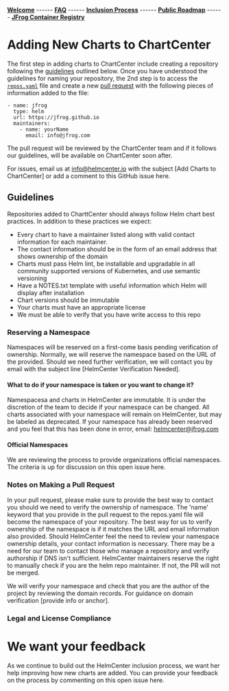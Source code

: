 [__Welcome__](index.md) ------ 
[__FAQ__](faq.md) ------ 
[__Inclusion Process__](inclusion.md) ------ 
[__Public Roadmap__](roadmap.md) ------ 
[__JFrog Container Registry__](jfrog-cr.md)

# Adding New Charts to ChartCenter

The first step in adding charts to ChartCenter include creating a repository following the [guidelines](#) outlined below. Once you have understood the guidelines for naming your repository, the 2nd step is to access the [`repos.yaml`](https://github.com/jfrog/helmcenter/blob/master/repos.yaml) file and create a new [pull request](#) with the following pieces of information added to the file:

```
- name: jfrog
  type: helm
  url: https://jfrog.github.io
  maintainers:
    - name: yourName
      email: info@jfrog.com
```

The pull request will be reviewed by the ChartCenter team and if it follows our guidelines, will be available on ChartCenter soon after.

For issues, email us at info@helmcenter.io with the subject [Add Charts to ChartCenter] or add a comment to this GitHub issue here.

## Guidelines

Repositories added to CharttCenter should always follow Helm chart best practices. In addition to these practices we expect:

* Every chart to have a maintainer listed along with valid contact information for each maintainer. 
* The contact information should be in the form of an email address that shows ownership of the domain
* Charts must pass Helm lint, be installable and upgradable in all community supported versions of Kubernetes, and use semantic versioning
* Have a NOTES.txt template with useful information which Helm will display after installation
* Chart versions should be immutable 
* Your charts must have an appropriate license 
* We must be able to verify that you have write access to this repo

### Reserving a Namespace

Namespaces will be reserved on a first-come basis pending verification of ownership. Normally, we will reserve the namespace based on the URL of the provided. Should we need further verification, we will contact you by email with the subject line [HelmCenter Verification Needed]. 

#### What to do if your namespace is taken or you want to change it?
Namespacesa and charts in HelmCenter are immutable. It is under the discretion of the team to decide if your namespace can be changed. All charts associated with your namespace will remain on HelmCenter, but may be labeled as deprecated. If your namespace has already been reserved and you feel that this has been done in error, email: helmcenter@jfrog.com

#### Official Namespaces
We are reviewing the process to provide organizations official namespaces. The criteria is up for discussion on this open issue here. 

### Notes on Making a Pull Request

In your pull request, please make sure to provide the best way to contact you should we need to verify the ownership of namespace. The 'name' keyword that you provide in the pull request to the repos.yaml file will become the namespace of your repository. The best way for us to verify ownership of the namespace is if it matches the URL and email information also provided. Should HelmCenter feel the need to review your namespace ownership details, your contact information is necessary. There may be a need for our team to contact those who manage a repository and verify authorship if DNS isn't sufficient. HelmCenter maintainers reserve the right to manually check if you are the helm repo maintainer. If not, the PR will not be merged.

We will verify your namespace and check that you are the author of the project by reviewing the domain records. For guidance on domain verification [provide info or anchor].

### Legal and License Compliance

# We want your feedback

As we continue to build out the HelmCenter inclusion process, we want her help improving how new charts are added. You can provide your feedback on the process by commenting on this open issue here.

